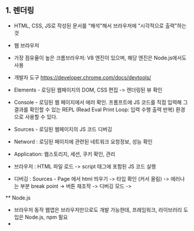 ## 1. 렌더링
* HTML, CSS, JS로 작성된 문서를 "해석"해서 브라우저에 "시각적으로 출력"하는 것

* 웹 브라우저
* 가장 점유율이 높은 크롬브라우저: V8 엔진이 있으며, 해당 엔진은 Node.js에서도 사용
* 개발자 도구 https://developer.chrome.com/docs/devtools/
* Elements - 로딩된 웹페이지의 DOM, CSS 편집 -> 렌더링된 뷰 확인
* Console - 로딩된 웹 페이지에서 에러 확인. 프롬프트에 JS 코드를 직접 입력해 그 결과를 확인할 수 있는 REPL (Read Eval Print Loop: 입력 수행 출력 반복) 환경으로 사용할 수 있다. 
* Sources - 로딩된 웹페이지의 JS 코드 디버깅
* Netword : 로딩된 페이지에 관련된 네트워크 요청정보, 성능 확인
* Application: 웹스토리지, 세션, 쿠키 확인, 관리

* 브라우저 : HTML 파일 로드 -> script 태그에 포함된 JS 코드 실행
* 디버깅 : Sources - Page 에서 html 띄우기 -> 타입 확인 (커서 올림) -> 에러나는 부분 break point -> 버튼 재조작 -> 디버깅 모드 -> 

** Node.js
* 브라우저 동작 웹앱은 브라우저만으로도 개발 가능한데, 프레임워크, 라이브러리 도입은 Node.js, npm 필요
* 
